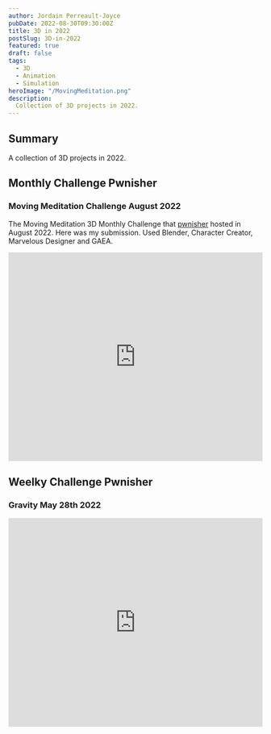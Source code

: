 ```yaml
---
author: Jordain Perreault-Joyce
pubDate: 2022-08-30T09:30:00Z
title: 3D in 2022
postSlug: 3D-in-2022
featured: true
draft: false
tags:
  - 3D
  - Animation
  - Simulation
heroImage: "/MovingMeditation.png"
description:
  Collection of 3D projects in 2022.
---
```

## Summary

A collection of 3D projects in 2022. 

## Monthly Challenge Pwnisher

### Moving Meditation Challenge August 2022

The Moving Meditation 3D Monthly Challenge that [pwnisher](https://www.youtube.com/watch?v=WiGh5BFHy7w) hosted in August 2022. Here was my submission. Used Blender, Character Creator, Marvelous Designer and GAEA. 

<iframe width="100%" height="414" src="https://www.youtube.com/embed/63heLSC7SeY" title="YouTube video player" frameborder="0" allow="accelerometer; autoplay; clipboard-write; encrypted-media; gyroscope; picture-in-picture; web-share" allowfullscreen></iframe>

## Weelky Challenge Pwnisher

### Gravity May 28th 2022

<iframe width="100%" height="414" src="https://www.youtube.com/embed/CzK0BabLzNk" title="YouTube video player" frameborder="0" allow="accelerometer; autoplay; clipboard-write; encrypted-media; gyroscope; picture-in-picture; web-share" allowfullscreen></iframe>

